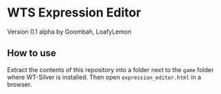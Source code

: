 # WTS Expression Editor
Version 0.1 alpha by Goombah, LoafyLemon

## How to use

Extract the contents of this repository into a folder next to the `game` folder where WT-Silver is installed. Then open `expression_editor.html` in a browser.
